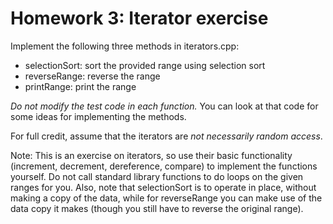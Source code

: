 # Homework 3: Iterator exercise

Implement the following three methods in iterators.cpp:

   * selectionSort: sort the provided range using selection sort
   * reverseRange: reverse the range
   * printRange: print the range

*Do not modify the test code in each function.* You can look at that code for some ideas for implementing the methods.

For full credit, assume that the iterators are _not necessarily random access_.

Note: This is an exercise on iterators, so use their basic functionality (increment, decrement, dereference, compare) to implement the functions yourself. Do not call standard library functions to do loops on the given ranges for you. 
Also, note that selectionSort is to operate in place, without making a copy of the data, while for reverseRange you can make use of the data copy it makes (though you still have to reverse the original range).
